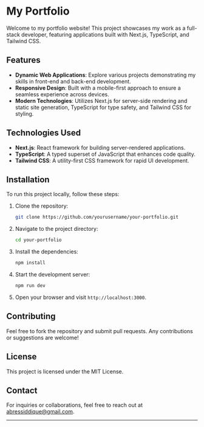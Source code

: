 

# My Portfolio

Welcome to my portfolio website! This project showcases my work as a full-stack developer, featuring applications built with Next.js, TypeScript, and Tailwind CSS.

## Features

- **Dynamic Web Applications**: Explore various projects demonstrating my skills in front-end and back-end development.
- **Responsive Design**: Built with a mobile-first approach to ensure a seamless experience across devices.
- **Modern Technologies**: Utilizes Next.js for server-side rendering and static site generation, TypeScript for type safety, and Tailwind CSS for styling.

## Technologies Used

- **Next.js**: React framework for building server-rendered applications.
- **TypeScript**: A typed superset of JavaScript that enhances code quality.
- **Tailwind CSS**: A utility-first CSS framework for rapid UI development.

## Installation

To run this project locally, follow these steps:

1. Clone the repository:
   ```bash
   git clone https://github.com/yourusername/your-portfolio.git
   ```

2. Navigate to the project directory:
   ```bash
   cd your-portfolio
   ```

3. Install the dependencies:
   ```bash
   npm install
   ```

4. Start the development server:
   ```bash
   npm run dev
   ```

5. Open your browser and visit `http://localhost:3000`.

## Contributing

Feel free to fork the repository and submit pull requests. Any contributions or suggestions are welcome!

## License

This project is licensed under the MIT License.

## Contact

For inquiries or collaborations, feel free to reach out at [abressiddique@gmail.com](mailto:abressiddique@gmail.com).

---

